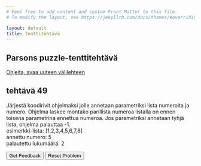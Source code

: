 ```yaml
---
# Feel free to add content and custom Front Matter to this file.
# To modify the layout, see https://jekyllrb.com/docs/themes/#overriding-theme-defaults

layout: default
title: Tenttitehtävä
---
```


## Parsons puzzle-tenttitehtävä 
[Ohjeita, avaa uuteen välilehteen](../ohjeet.md)

## tehtävä 49
Järjestä koodirivit ohjelmaksi jolle annetaan parametriksi lista numeroita ja numero. Ohjelma laskee montako parillista numeroa listalla on ennen toisena parametrina ennettua numeroa. Jos parametriksi annetaan tyhjä lista, ohjelma palauttaa -1.  
esimerkki-lista: [1,2,3,4,5,6,7,8]    
annettu numero: 5   
palautettu lukumäärä: 2    

<div id="P49-sortableTrash" class="sortable-code"></div> 
<div id="P49-sortable" class="sortable-code"></div> 
<div style="clear:both;"></div> 
<p> 
    <input id="P49-feedbackLink" value="Get Feedback" type="button" /> 
    <input id="P49-newInstanceLink" value="Reset Problem" type="button" /> 
</p> 
<script type="text/javascript"> 
(function(){
  var initial = "function find_numbers(arr_num, num) {\n" +
    "    var result = 0;\n" +
    "    for (var i = 0; i < arr_num.length; i++)\n" +
    "    {\n" +
    "        if (arr_num[i] % 2 === 0 && arr_num[i] !== num) {\n" +
    "            result++;\n" +
    "        } \\n if (arr_num[i] === num) \\n { \\n     return result; \\n } \\n \n" +
    "    }\n" +
    "    return -1;\n" +
    "} \\n console.log(find_numbers([1,2,3,4,5,6,7,8], 5)) \\n console.log(find_numbers([1,3,5,6,7,8], 6)) \\n ";
  var parsonsPuzzle = new ParsonsWidget({
    "sortableId": "P49-sortable",
    "max_wrong_lines": 10,
    "grader": ParsonsWidget._graders.LineBasedGrader,
    "exec_limit": 2500,
    "can_indent": true,
    "x_indent": 50,
    "lang": "en",
    "trashId": "P49-sortableTrash"
  });
  parsonsPuzzle.init(initial);
  parsonsPuzzle.shuffleLines();
  $("#P49-newInstanceLink").click(function(event){ 
      event.preventDefault(); 
      parsonsPuzzle.shuffleLines(); 
  }); 
  $("#P49-feedbackLink").click(function(event){ 
      event.preventDefault(); 
      parsonsPuzzle.getFeedback(); 
  }); 
})(); 
</script>




